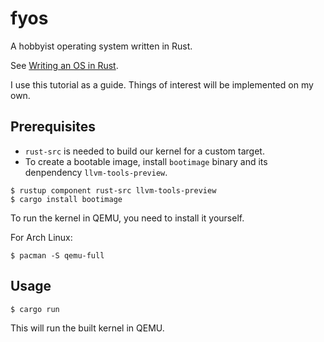 # fyos

A hobbyist operating system written in Rust. 

See [Writing an OS in Rust](https://os.phil-opp.com/).

I use this tutorial as a guide. Things of interest will be implemented on my own.


## Prerequisites

- `rust-src` is needed to build our kernel for a custom target.
- To create a bootable image, install `bootimage` binary and its denpendency `llvm-tools-preview`.
```
$ rustup component rust-src llvm-tools-preview
$ cargo install bootimage
```

To run the kernel in QEMU, you need to install it yourself.

For Arch Linux:
```
$ pacman -S qemu-full
```


## Usage
```
$ cargo run
```

This will run the built kernel in QEMU.
